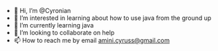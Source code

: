 - 👋 Hi, I’m @Cyronian
- 👀 I’m interested in learning about how to use java from the ground up
- 🌱 I’m currently learning java
- 💞️ I’m looking to collaborate on help
- 📫 How to reach me by email amini.cyruss@gmail.com

<!---
Cyronian/Cyronian is a ✨ special ✨ repository because its `README.md` (this file) appears on your GitHub profile.
You can click the Preview link to take a look at your changes.
--->
